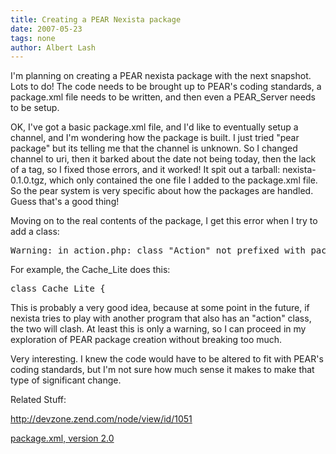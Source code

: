 ```yaml
---
title: Creating a PEAR Nexista package
date: 2007-05-23
tags: none
author: Albert Lash
---
```


I'm planning on creating a PEAR nexista package with the next snapshot. Lots to do! The code needs to be brought up to PEAR's coding standards, a package.xml file needs to be written, and then even a PEAR_Server needs to be setup.

OK, I've got a basic package.xml file, and I'd like to eventually setup a channel, and I'm wondering how the package is built. I just tried "pear package" but its telling me that the channel is unknown. So I changed channel to uri, then it barked about the date not being today, then the lack of a <file> tag, so I fixed those errors, and it worked! It spit out a tarball: nexista-0.1.0.tgz, which only contained the one file I added to the package.xml file. So the pear system is very specific about how the packages are handled. Guess that's a good thing!

Moving on to the real contents of the package, I get this error when I try to add a class:

<pre>Warning: in action.php: class "Action" not prefixed with package name "nexista"</pre>

For example, the Cache_Lite does this:

<pre>class Cache_Lite {</pre>

This is probably a very good idea, because at some point in the future, if nexista tries to play with another program that also has an "action" class, the two will clash. At least this is only a warning, so I can proceed in my exploration of PEAR package creation without breaking too much.

Very interesting. I knew the code would have to be altered to fit with PEAR's coding standards, but I'm not sure how much sense it makes to make that type of significant change.

Related Stuff:

<a href="http://devzone.zend.com/node/view/id/1051">http://devzone.zend.com/node/view/id/1051</a>

<a href="http://pear.php.net/manual/en/guide.developers.package2.php">package.xml, version 2.0</a>

